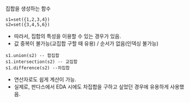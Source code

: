 집합을 생성하는 함수 

``` 
s1=set({1,2,3,4})
s2=set({3,4,5,6}) 
```

  - 따라서, 집합의 특성을 이용할 수 있는 경우가 있음. 
  - 값 중복이 불가능(교집합 구할 때 유용) / 순서가 없음(인덱싱 불가능) 
 
 ```
 s1.union(s2) -- 합집합
 s1.intersection(s2) -- 교집합
 s1.difference(s2) --차집합
 ```

  - 연산자로도 쉽게 계산이 가능. 
  - 실제로, 판다스에서 EDA 시에도 차집합을 구하고 싶었던 경우에 유용하게 사용했음. 

